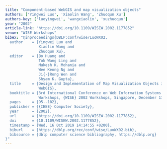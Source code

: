 ```yaml
---
title: "Component-based WebGIS and map visualization objects"
authors: ['Yingwei Luo', 'Xiaolin Wang', 'Zhuoqun Xu']
authors-key: ['luoyingwei', 'wangxiaolin', 'xuzhuoqun']
year: "2002"
article-link: "https://doi.org/10.1109/WISEW.2002.1177852"
venue: "WISE Workshops"
bibex: "@inproceedings{DBLP:conf/wise/LuoWX02,
  author    = {Yingwei Luo and
               Xiaolin Wang and
               Zhuoqun Xu},
  editor    = {Bo Huang and
               Tok Wang Ling and
               Mukesh K. Mohania and
               Wee Keong Ng and
               Ji{-}Rong Wen and
               Shyam K. Gupta},
  title     = {Design and Implementation of Map Visualization Objects in Component-based
               WebGIS},
  booktitle = {3rd International Conference on Web Information Systems Engineering
               Workshops, {WISE} 2002 Workshops, Singapore, December 11, 2002, Proceedings},
  pages     = {95--102},
  publisher = {{IEEE} Computer Society},
  year      = {2002},
  url       = {https://doi.org/10.1109/WISEW.2002.1177852},
  doi       = {10.1109/WISEW.2002.1177852},
  timestamp = {Wed, 16 Oct 2019 14:14:55 +0200},
  biburl    = {https://dblp.org/rec/conf/wise/LuoWX02.bib},
  bibsource = {dblp computer science bibliography, https://dblp.org}
}"
---
```

